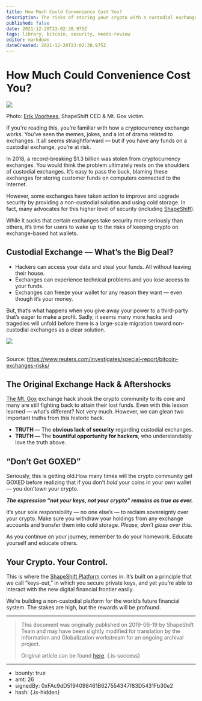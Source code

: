 ```yaml
---
title: How Much Could Convenience Cost You?
description: The risks of storing your crypto with a custodial exchange. 
published: false
date: 2021-12-20T23:02:38.975Z
tags: library, bitcoin, security, needs-review
editor: markdown
dateCreated: 2021-12-20T23:02:38.975Z
---
```


# How Much Could Convenience Cost You?

![](https://assets.website-files.com/5e9a09610b7dce71f87f7f17/5e9fde2f72a5e55068a7f4b2_1_baxjghUIWoFw02VdubJdZQ.jpeg)

Photo: [Erik Voorhees](https://twitter.com/ErikVoorhees), ShapeShift CEO & Mt. Gox victim. 

If you're reading this, you’re familiar with how a cryptocurrency exchange works. You’ve seen the memes, jokes, and a lot of drama related to exchanges. It all seems straightforward — but if you have any funds on a custodial exchange, you’re at risk.

In 2018, a record-breaking $1.3 billion was stolen from cryptocurrency exchanges. You would think the problem ultimately rests on the shoulders of custodial exchanges. It’s easy to pass the buck, blaming these exchanges for storing customer funds on computers connected to the Internet.

However, some exchanges have taken action to improve and upgrade security by providing a non-custodial solution and using cold storage. In fact, many advocates for this higher level of security (including [ShapeShift](http://shapeshift.com/)).

While it sucks that certain exchanges take security more seriously than others, it’s time for users to wake up to the risks of keeping crypto on exchange-based hot wallets.<br/> 

## Custodial Exchange — What’s the Big Deal?

* Hackers can access your data and steal your funds. All without leaving their house.
* Exchanges can experience technical problems and you lose access to your funds.
* Exchanges can freeze your wallet for any reason they want — even though it’s your money.

But, that’s what happens when you give away your power to a third-party that’s eager to make a profit. Sadly, it seems many more hacks and tragedies will unfold before there is a large-scale migration toward non-custodial exchanges as a clear solution.<br/> 

![](https://assets.website-files.com/5e9a09610b7dce71f87f7f17/5e9fde662b0b303f2d25db4d_1*CiGlbOelV0TY65T_PXmAYA.png)

<br/>Source: <https://www.reuters.com/investigates/special-report/bitcoin-exchanges-risks/>

## The Original Exchange Hack & Aftershocks

[The Mt. Gox](https://en.wikipedia.org/wiki/Mt._Gox) exchange hack shook the crypto community to its core and many are still fighting back to attain their lost funds. Even with this lesson learned — what’s different? Not very much. However, we can glean two important truths from this historic hack.

* **TRUTH —** The **obvious lack of security** regarding custodial exchanges.
* **TRUTH —** The **bountiful opportunity for hackers**, who understandably love the truth above.<br/> 

## “Don’t Get GOXED”

Seriously, this is getting old.How many times will the crypto community get GOXED before realizing that if you don’t *hold* your coins in your *own* wallet — you don’t*own* your crypto.

***The expression “not your keys, not your crypto” remains as true as ever.***

It’s your sole responsibility — no one else’s — to reclaim sovereignty over your crypto. Make sure you withdraw your holdings from any exchange accounts and transfer them into cold storage. *Please, don’t gloss over this.*

As you continue on your journey, remember to do your homework. Educate yourself and educate others.

## Your Crypto. Your Control.

This is where the [ShapeShift Platform](http://shapeshift.com/) comes in. It’s built on a principle that we call “keys-out,” in which you secure private keys, and yet you’re able to interact with the new digital financial frontier easily.

We’re building a non-custodial platform for the world’s future financial system. The stakes are high, but the rewards will be profound.

---

> This document was originally published on 2019-06-19 by ShapeShift Team and may have been slightly modified for translation by the Information and Globalization workstream for an ongoing archival project.
>
> Original article can be found [here](https://shapeshift.com/library/how-much-could-convenience-cost-you).
{.is-success}

---

- bounty: true
- amt: 26
- signedBy: 0xFAc9dD5194098461B627554347f83D5431Fb30e2
- hash: 
{.is-hidden}